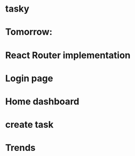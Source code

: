 # tasky

# Tomorrow:
# React Router implementation 
# Login page
# Home dashboard
# create task
# Trends
